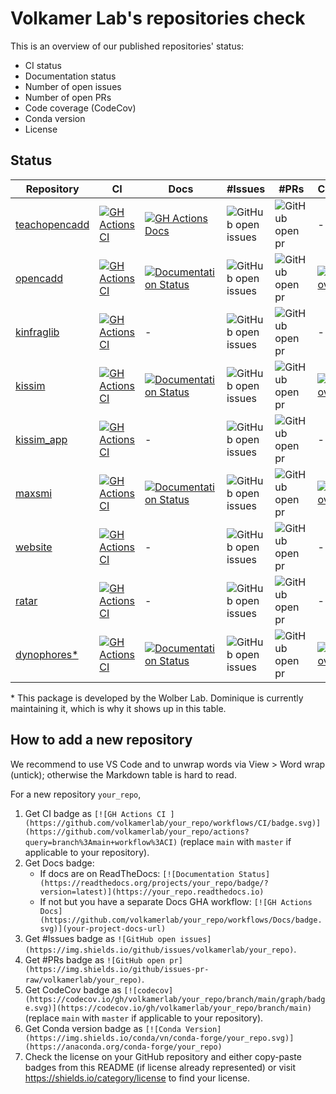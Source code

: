 # Volkamer Lab's repositories check

This is an overview of our published repositories' status:
- CI status
- Documentation status
- Number of open issues
- Number of open PRs
- Code coverage (CodeCov)
- Conda version
- License

## Status

| Repository | CI | Docs | #Issues | #PRs | CodeCov | Conda | Licence |
|---|---|---|---|---|---|---|---|
| [teachopencadd](https://github.com/volkamerlab/teachopencadd) | [![GH Actions CI](https://github.com/volkamerlab/teachopencadd/workflows/CI/badge.svg)](https://github.com/volkamerlab/teachopencadd/actions?query=branch%3Amaster+workflow%3ACI)     | [![GH Actions Docs](https://github.com/volkamerlab/teachopencadd/workflows/Docs/badge.svg)](https://projects.volkamerlab.org/teachopencadd/) | ![GitHub open issues](https://img.shields.io/github/issues/volkamerlab/teachopencadd)   | ![GitHub open pr](https://img.shields.io/github/issues-pr-raw/volkamerlab/teachopencadd)   | -                                                                                                                                                | [![Conda Version](https://img.shields.io/conda/vn/conda-forge/opencadd.svg)](https://anaconda.org/conda-forge/opencadd)           | [![License: CC BY 4.0](https://img.shields.io/badge/License-CC%20BY%204.0-lightgrey.svg)](https://creativecommons.org/licenses/by/4.0/) |
| [opencadd](https://github.com/volkamerlab/opencadd)           | [![GH Actions CI](https://github.com/volkamerlab/opencadd/workflows/CI/badge.svg)](https://github.com/volkamerlab/opencadd/actions?query=branch%3Amaster)                             | [![Documentation Status](https://readthedocs.org/projects/opencadd/badge/?version=latest)](https://opencadd.readthedocs.io)                  | ![GitHub open issues](https://img.shields.io/github/issues/volkamerlab/opencadd)        | ![GitHub open pr](https://img.shields.io/github/issues-pr-raw/volkamerlab/opencadd)        | [![codecov](https://codecov.io/gh/volkamerlab/opencadd/branch/master/graph/badge.svg)](https://codecov.io/gh/volkamerlab/opencadd/branch/master) | [![Conda Version](https://img.shields.io/conda/vn/conda-forge/teachopencadd.svg)](https://anaconda.org/conda-forge/teachopencadd) | [![License](https://img.shields.io/badge/License-MIT-blue.svg)](https://opensource.org/licenses/MIT)                                    |
| [kinfraglib](https://github.com/volkamerlab/kinfraglib)       | [![GH Actions CI](https://github.com/volkamerlab/kinfraglib/workflows/CI/badge.svg)](https://github.com/volkamerlab/kinfraglib/actions?query=branch%3Amaster+workflow%3ACI)           | -                                                                                                                                            | ![GitHub open issues](https://img.shields.io/github/issues/volkamerlab/kinfraglib)      | ![GitHub open pr](https://img.shields.io/github/issues-pr-raw/volkamerlab/kinfraglib)      | -                                                                                                                                                | -                                                                                                                                 | [![License](https://img.shields.io/badge/License-MIT-blue.svg)](https://opensource.org/licenses/MIT)                                    |
| [kissim](https://github.com/volkamerlab/kissim)               | [![GH Actions CI](https://github.com/volkamerlab/kissim/workflows/CI/badge.svg)](https://github.com/volkamerlab/kissim/actions?query=branch%3Amain+workflow%3ACI)                     | [![Documentation Status](https://readthedocs.org/projects/kissim/badge/?version=latest)](https://kissim.readthedocs.io)                      | ![GitHub open issues](https://img.shields.io/github/issues/volkamerlab/kissim)          | ![GitHub open pr](https://img.shields.io/github/issues-pr-raw/volkamerlab/kissim)          | [![codecov](https://codecov.io/gh/volkamerlab/kissim/branch/main/graph/badge.svg)](https://codecov.io/gh/volkamerlab/kissim/branch/main)         | [![Conda Version](https://img.shields.io/conda/vn/conda-forge/kissim.svg)](https://anaconda.org/conda-forge/kissim)               | [![License](https://img.shields.io/badge/License-MIT-blue.svg)](https://opensource.org/licenses/MIT)                                    |
| [kissim_app](https://github.com/volkamerlab/kissim_app)       | [![GH Actions CI](https://github.com/volkamerlab/kissim_app/workflows/CI/badge.svg)](https://github.com/volkamerlab/kissim_app/actions?query=branch%3Amaster+workflow%3ACI)           | -                                                                                                                                            | ![GitHub open issues](https://img.shields.io/github/issues/volkamerlab/kissim_app)      | ![GitHub open pr](https://img.shields.io/github/issues-pr-raw/volkamerlab/kissim_app)      | -                                                                                                                                                | -                                                                                                                                 | [![License](https://img.shields.io/badge/License-MIT-blue.svg)](https://opensource.org/licenses/MIT)                                    |
| [maxsmi](https://github.com/volkamerlab/maxsmi)               | [![GH Actions CI](https://github.com/volkamerlab/maxsmi/workflows/CI/badge.svg)](https://github.com/volkamerlab/maxsmi/actions?query=branch%3Amain+workflow%3ACI)                     | [![Documentation Status](https://readthedocs.org/projects/maxsmi/badge/?version=latest)](https://maxsmi.readthedocs.io)                      | ![GitHub open issues](https://img.shields.io/github/issues/volkamerlab/maxsmi)          | ![GitHub open pr](https://img.shields.io/github/issues-pr-raw/volkamerlab/maxsmi)          | [![codecov](https://codecov.io/gh/volkamerlab/maxsmi/branch/main/graph/badge.svg)](https://codecov.io/gh/volkamerlab/maxsmi/branch/main)         | [![Conda Version](https://img.shields.io/conda/vn/conda-forge/maxsmi.svg)](https://anaconda.org/conda-forge/maxsmi)               | [![License](https://img.shields.io/badge/License-MIT-blue.svg)](https://opensource.org/licenses/MIT)                                    |
| [website](https://github.com/volkamerlab/volkamerlab_org)     | [![GH Actions CI](https://github.com/volkamerlab/volkamerlab_org/workflows/CI/badge.svg)](https://github.com/volkamerlab/volkamerlab_org/actions?query=branch%3Amaster+workflow%3ACI) | -                                                                                                                                            | ![GitHub open issues](https://img.shields.io/github/issues/volkamerlab/volkamerlab_org) | ![GitHub open pr](https://img.shields.io/github/issues-pr-raw/volkamerlab/volkamerlab_org) | -                                                                                                                                                | -                                                                                                                                 | -                                                                                                                                       |
| [ratar](https://github.com/volkamerlab/ratar)                 | [![GH Actions CI](https://github.com/volkamerlab/ratar/workflows/CI/badge.svg)](https://github.com/volkamerlab/ratar/actions?query=workflow%3ACI)                                     | -                                                                                                                                            | ![GitHub open issues](https://img.shields.io/github/issues/volkamerlab/ratar)           | ![GitHub open pr](https://img.shields.io/github/issues-pr-raw/volkamerlab/ratar)           | -                                                                                                                                                | -                                                                                                                                 | [![License](https://img.shields.io/badge/License-MIT-blue.svg)](https://opensource.org/licenses/MIT)                                    |
| [dynophores\*](https://github.com/wolberlab/dynophores)       | [![GH Actions CI](https://github.com/wolberlab/dynophores/workflows/CI/badge.svg)](https://github.com/wolberlab/dynophores/actions?query=workflow%3ACI)                               | [![Documentation Status](https://readthedocs.org/projects/dynophores/badge/?version=latest)](https://dynophores.readthedocs.io)              | ![GitHub open issues](https://img.shields.io/github/issues/wolberlab/dynophores)        | ![GitHub open pr](https://img.shields.io/github/issues-pr-raw/wolberlab/dynophores)        | [![codecov](https://codecov.io/gh/wolberlab/dynophores/branch/master/graph/badge.svg)](https://codecov.io/gh/wolberlab/dynophores/branch/master) | [![Conda Version](https://img.shields.io/conda/vn/conda-forge/dynophores.svg)](https://anaconda.org/conda-forge/dynophores)       | [![License](https://img.shields.io/badge/License-MIT-blue.svg)](https://opensource.org/licenses/MIT)                                    |

\* This package is developed by the Wolber Lab. Dominique is currently maintaining it, which is why it shows up in this table.

## How to add a new repository

We recommend to use VS Code and to unwrap words via View > Word wrap (untick); otherwise the Markdown table is hard to read.

For a new repository `your_repo`,

1. Get CI badge as `[![GH Actions CI ](https://github.com/volkamerlab/your_repo/workflows/CI/badge.svg)](https://github.com/volkamerlab/your_repo/actions?query=branch%3Amain+workflow%3ACI)` (replace `main` with `master` if applicable to your repository).
2. Get Docs badge:
   - If docs are on ReadTheDocs: `[![Documentation Status](https://readthedocs.org/projects/your_repo/badge/?version=latest)](https://your_repo.readthedocs.io)`
   - If not but you have a separate Docs GHA workflow: `[![GH Actions Docs](https://github.com/volkamerlab/your_repo/workflows/Docs/badge.svg)](your-project-docs-url)`
3. Get #Issues badge as `![GitHub open issues](https://img.shields.io/github/issues/volkamerlab/your_repo)`.
4. Get #PRs badge as `![GitHub open pr](https://img.shields.io/github/issues-pr-raw/volkamerlab/your_repo)`.
5. Get CodeCov badge as `[![codecov](https://codecov.io/gh/volkamerlab/your_repo/branch/main/graph/badge.svg)](https://codecov.io/gh/volkamerlab/your_repo/branch/main)` (replace `main` with `master` if applicable to your repository).
6. Get Conda version badge as `[![Conda Version](https://img.shields.io/conda/vn/conda-forge/your_repo.svg)](https://anaconda.org/conda-forge/your_repo)`
7. Check the license on your GitHub repository and either copy-paste badges from this README (if license already represented) or visit https://shields.io/category/license to find your license.

